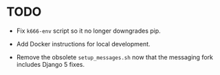 # TODO

- Fix `k666-env` script so it no longer downgrades pip.
- Add Docker instructions for local development.

- Remove the obsolete `setup_messages.sh` now that the messaging fork includes Django 5 fixes.
